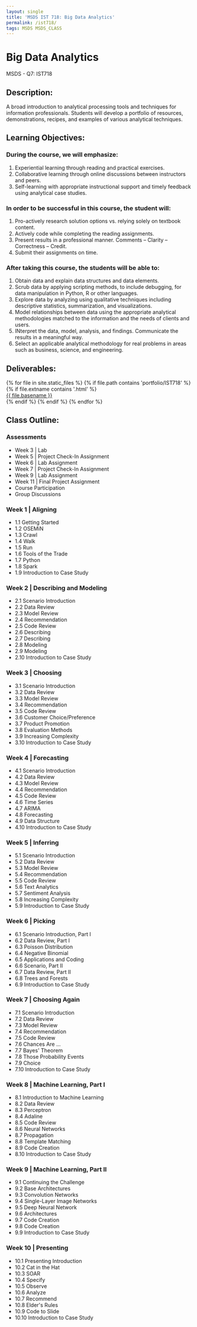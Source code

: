 ```yaml
---
layout: single
title: 'MSDS IST 718: Big Data Analytics'
permalink: /ist718/
tags: MSDS MSDS_CLASS
---
```


# Big Data Analytics

MSDS - Q7: IST718

## Description: 

A broad introduction to analytical processing tools and techniques for information professionals. Students will develop a portfolio of resources, demonstrations, recipes, and examples of various analytical techniques.

## Learning Objectives:

### During the course, we will emphasize:
1. Experiential learning through reading and practical exercises.
2. Collaborative learning through online discussions between instructors and peers.
3. Self-learning with appropriate instructional support and timely feedback using analytical case studies.

### In order to be successful in this course, the student will:
1. Pro-actively research solution options vs. relying solely on textbook content.
2. Actively code while completing the reading assignments.
3. Present results in a professional manner. Comments – Clarity – Correctness – Credit.
4. Submit their assignments on time.

### After taking this course, the students will be able to:
1. Obtain data and explain data structures and data elements.
2. Scrub data by applying scripting methods, to include debugging, for data manipulation in Python, R or other languages.
3. Explore data by analyzing using qualitative techniques including descriptive statistics, summarization, and visualizations.
4. Model relationships between data using the appropriate analytical methodologies matched to the information and the needs of clients and users.
5. INterpret the data, model, analysis, and findings. Communicate the results in a meaningful way.
6. Select an applicable analytical methodology for real problems in areas such as business, science, and engineering.

## Deliverables: 

<div>
{% for file in site.static_files %}
    {% if file.path contains 'portfolio/IST718' %}
        {% if file.extname contains '.html' %}
            <div><a href="https://danielcaraway.github.io/{{ file.path }}">{{ file.basename }}</a></div>
        {% endif %}
    {% endif %}
{% endfor %}
</div>


## Class Outline:

### Assessments

* Week 3 | Lab 
* Week 5 | Project Check-In Assignment  
* Week 6 | Lab Assignment  
* Week 7 | Project Check-In Assignment  
* Week 9 | Lab Assignment  
* Week 11 | Final Project Assignment  
* Course Participation 
* Group Discussions 

### Week 1 | Aligning

* 1.1 Getting Started 
* 1.2 OSEMiN 
* 1.3 Crawl 
* 1.4 Walk 
* 1.5 Run 
* 1.6 Tools of the Trade 
* 1.7 Python 
* 1.8 Spark 
* 1.9 Introduction to Case Study 

### Week 2 | Describing and Modeling

* 2.1 Scenario Introduction 
* 2.2 Data Review 
* 2.3 Model Review 
* 2.4 Recommendation 
* 2.5 Code Review 
* 2.6 Describing 
* 2.7 Describing 
* 2.8 Modeling 
* 2.9 Modeling 
* 2.10 Introduction to Case Study 

### Week 3 | Choosing

* 3.1 Scenario Introduction 
* 3.2 Data Review 
* 3.3 Model Review 
* 3.4 Recommendation 
* 3.5 Code Review 
* 3.6 Customer Choice/Preference 
* 3.7 Product Promotion 
* 3.8 Evaluation Methods 
* 3.9 Increasing Complexity 
* 3.10 Introduction to Case Study 

### Week 4 | Forecasting

* 4.1 Scenario Introduction 
* 4.2 Data Review 
* 4.3 Model Review 
* 4.4 Recommendation 
* 4.5 Code Review 
* 4.6 Time Series 
* 4.7 ARIMA 
* 4.8 Forecasting 
* 4.9 Data Structure 
* 4.10 Introduction to Case Study 

### Week 5 | Inferring

* 5.1 Scenario Introduction 
* 5.2 Data Review 
* 5.3 Model Review 
* 5.4 Recommendation 
* 5.5 Code Review 
* 5.6 Text Analytics 
* 5.7 Sentiment Analysis 
* 5.8 Increasing Complexity 
* 5.9 Introduction to Case Study 

### Week 6 | Picking

* 6.1 Scenario Introduction, Part I 
* 6.2 Data Review, Part I 
* 6.3 Poisson Distribution 
* 6.4 Negative Binomial 
* 6.5 Applications and Coding 
* 6.6 Scenario, Part II 
* 6.7 Data Review, Part II 
* 6.8 Trees and Forests 
* 6.9 Introduction to Case Study 

### Week 7 | Choosing Again

* 7.1 Scenario Introduction 
* 7.2 Data Review 
* 7.3 Model Review 
* 7.4 Recommendation 
* 7.5 Code Review 
* 7.6 Chances Are ... 
* 7.7 Bayes' Theorem 
* 7.8 Those Probability Events 
* 7.9 Choice 
* 7.10 Introduction to Case Study 

### Week 8 | Machine Learning, Part I

* 8.1 Introduction to Machine Learning 
* 8.2 Data Review 
* 8.3 Perceptron 
* 8.4 Adaline 
* 8.5 Code Review 
* 8.6 Neural Networks 
* 8.7 Propagation 
* 8.8 Template Matching 
* 8.9 Code Creation 
* 8.10 Introduction to Case Study 

### Week 9 | Machine Learning, Part II

* 9.1 Continuing the Challenge 
* 9.2 Base Architectures 
* 9.3 Convolution Networks 
* 9.4 Single-Layer Image Networks 
* 9.5 Deep Neural Network 
* 9.6 Architectures 
* 9.7 Code Creation 
* 9.8 Code Creation 
* 9.9 Introduction to Case Study 

### Week 10 | Presenting

* 10.1 Presenting Introduction 
* 10.2 Cat in the Hat 
* 10.3 SOAR 
* 10.4 Specify 
* 10.5 Observe 
* 10.6 Analyze 
* 10.7 Recommend 
* 10.8 Elder's Rules 
* 10.9 Code to Slide 
* 10.10 Introduction to Case Study